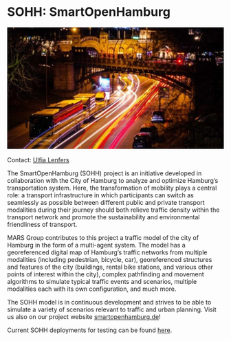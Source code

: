 # SOHH: SmartOpenHamburg

![SOH Mood bild](./csm_SmartOpen_City_56ba29513f.jpeg)

Contact: [Ulfia Lenfers](mailto:Ulfia.Lenfers@haw-hamburg.de)

The SmartOpenHamburg (SOHH) project is an initiative developed in collaboration with the City of Hamburg to analyze and optimize Hamburg’s transportation system. Here, the transformation of mobility plays a central role: a transport infrastructure in which participants can switch as seamlessly as possible between different public and private transport modalities during their journey should both relieve traffic density within the transport network and promote the sustainability and environmental friendliness of transport.

MARS Group contributes to this project a traffic model of the city of Hamburg in the form of a multi-agent system. The model has a georeferenced digital map of Hamburg’s traffic networks from multiple modalities (including pedestrian, bicycle, car), georeferenced structures and features of the city (buildings, rental bike stations, and various other points of interest within the city), complex pathfinding and movement algorithms to simulate typical traffic events and scenarios, multiple modalities each with its own configuration, and much more.

The SOHH model is in continuous development and strives to be able to simulate a variety of scenarios relevant to traffic and urban planning. Visit us also on our project website [smartopenhamburg.de](https://smartopenhamburg.de/)!

Current SOHH deployments for testing can be found [here](https://mars.haw-hamburg.de/articles/soh/scenarios/index.html).